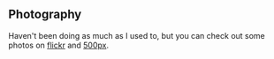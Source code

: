 ## Photography
Haven't been doing as much as I used to, but you can check out some photos on [flickr](https://www.flickr.com/photos/gusperez/sets/) and [500px](https://500px.com/gusper).
